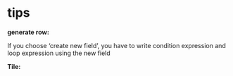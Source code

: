 # tips

**generate row:**

If you choose ‘create new field’, you have to write condition expression and loop expression using the new field

**Tile:**
